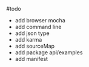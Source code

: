 #todo

- add browser mocha
- add command line
- add json type
- add karma
- add sourceMap
- add package api/examples
- add manifest
